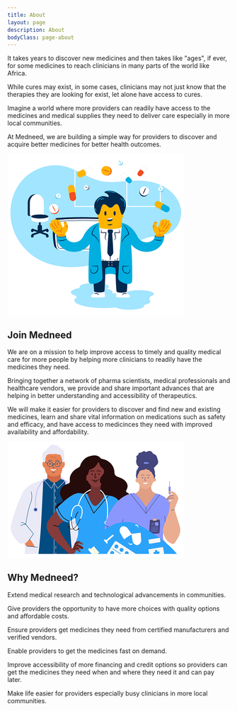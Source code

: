 ```yaml
---
title: About
layout: page
description: About
bodyClass: page-about
---
```


It takes years to discover new medicines and then takes like "ages", if ever, for some medicines to reach clinicians in many parts of the world like Africa. 

While cures may exist, in some cases, clinicians may not just know that the therapies they are looking for exist, let alone have access to cures.

Imagine a world where more providers can readily have access to the medicines and medical supplies they need to deliver care especially in more local communities.

At Medneed, we are building a simple way for providers to discover and acquire better medicines for better health outcomes.


![Support patient](/images/illustrations/doc-pharm.png)

## Join Medneed
We are on a mission to help improve access to timely and quality medical care for more people by helping more clinicians to readily have the medicines they need. 

Bringing together a network of pharma scientists, medical professionals and healthcare vendors, we provide and share important advances that are helping in better understanding and accessibility of therapeutics. 

We will make it easier for providers to discover and find new and existing medicines, learn and share vital information on medications such as safety and efficacy, and have access to medicinces they need with improved availability and affordability.


![Support patient](/images/illustrations/med-pros.png)


## Why Medneed?

Extend medical research and technological advancements in communities.

Give providers the opportunity to have more choices with quality options and affordable costs.

Ensure providers get medicines they need from certified manufacturers and verified vendors.

Enable providers to get the medicines fast on demand.

Improve accessibility of more financing and credit options so providers can get the medicines they need when and where they need it and can pay later.

Make life easier for providers especially busy clinicians in more local communities.

